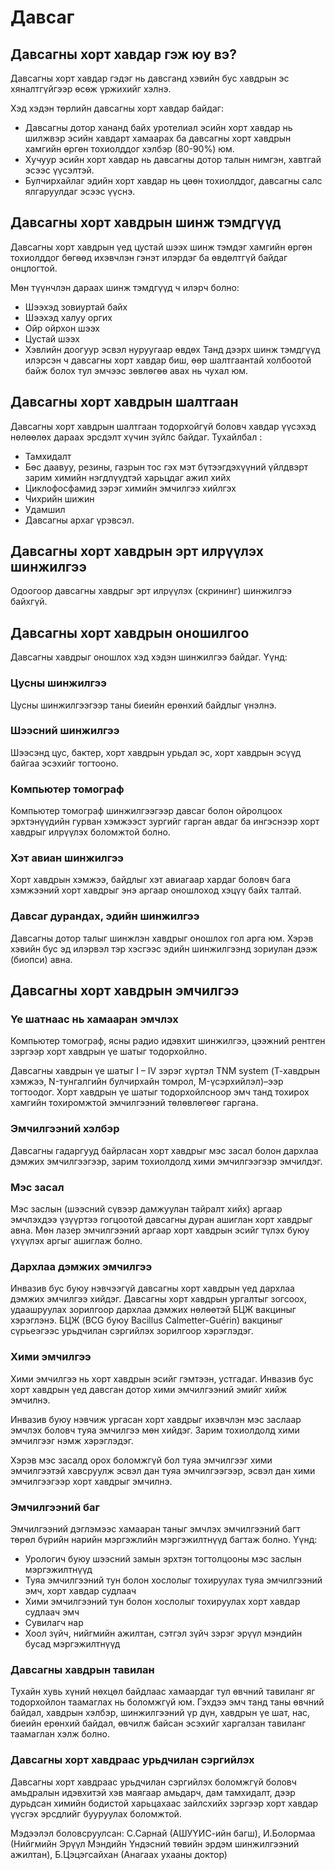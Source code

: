 # Давсаг 

## Давсагны хорт хавдар гэж юу вэ? 

Давсагны хорт хавдар гэдэг нь давсганд хэвийн бус хавдрын эс хяналтгүйгээр өсөж үржихийг хэлнэ.

Хэд хэдэн төрлийн давсагны хорт хавдар байдаг:
- Давсагны дотор хананд байх уротелиал эсийн хорт хавдар нь шилжвэр эсийн хавдарт хамаарах ба давсагны хорт хавдрын хамгийн өргөн тохиолддог хэлбэр (80-90%) юм.
- Хучуур эсийн хорт хавдар нь давсагны дотор талын нимгэн, хавтгай эсээс үүсэлтэй.
- Булчирхайлаг эдийн хорт хавдар нь цөөн тохиолддог, давсагны салс ялгаруулдаг эсээс үүснэ.

## Давсагны хорт хавдрын шинж тэмдгүүд 

Давсагны хорт хавдрын үед цустай шээх шинж тэмдэг хамгийн өргөн тохиолддог бөгөөд ихэвчлэн гэнэт илэрдэг ба өвдөлтгүй байдаг онцлогтой.

Мөн түүнчлэн дараах шинж тэмдгүүд ч илэрч болно:

- Шээхэд зовиуртай байх
- Шээхэд халуу оргих
- Ойр ойрхон шээх
- Цустай шээх
- Хэвлийн доогуур эсвэл нуруугаар өвдөх
Танд дээрх шинж тэмдгүүд илэрсэн ч давсагны хорт хавдар биш, өөр шалтгаантай холбоотой байж болох тул эмчээс зөвлөгөө авах нь чухал юм.

## Давсагны хорт хавдрын шалтгаан
Давсагны хорт хавдрын шалтгаан тодорхойгүй боловч хавдар үүсэхэд нөлөөлөх дараах эрсдэлт хүчин зүйлс байдаг. Тухайлбал :
- Тамхидалт
- Бөс даавуу, резины, газрын тос гэх мэт бүтээгдэхүүний үйлдвэрт зарим химийн нэгдлүүдтэй харьцдаг ажил хийх
- Циклофосфамид зэрэг химийн эмчилгээ хийлгэх
- Чихрийн шижин
- Удамшил
- Давсагны архаг үрэвсэл.

## Давсагны хорт хавдрын эрт илрүүлэх шинжилгээ
Одоогоор давсагны хавдрыг эрт илрүүлэх (скрининг) шинжилгээ байхгүй.

## Давсагны хорт хавдрын оношилгоо
Давсагны хавдрыг оношлох хэд хэдэн шинжилгээ байдаг. Үүнд:
### Цусны шинжилгээ
Цусны шинжилгээгээр таны биеийн ерөнхий байдлыг үнэлнэ.
### Шээсний шинжилгээ
Шээсэнд цус, бактер, хорт хавдрын урьдал эс, хорт хавдрын эсүүд байгаа эсэхийг тогтооно.
### Компьютер томограф
Компьютер томограф шинжилгээгээр давсаг болон ойролцоох эрхтэнүүдийн гурван хэмжээст зургийг гарган авдаг ба ингэснээр хорт хавдрыг илрүүлэх боломжтой болно.
### Хэт авиан шинжилгээ
Хорт хавдрын хэмжээ, байдлыг хэт авиагаар хардаг боловч бага хэмжээний хорт хавдрыг энэ аргаар оношлоход хэцүү байх талтай.
### Давсаг дурандах, эдийн шинжилгээ
Давсагны дотор талыг шинжлэн хавдрыг оношлох гол арга юм. Хэрэв хэвийн бус эд илэрвэл тэр хэсгээс эдийн шинжилгээнд зориулан дээж (биопси) авна.
## Давсагны хорт хавдрын эмчилгээ
### Үе шатнаас нь хамааран эмчлэх
Компьютер томограф, ясны радио идэвхит шинжилгээ, цээжний рентген зэргээр хорт хавдрын үе шатыг тодорхойлно.

Давсагны хавдрын үе шатыг I – IV зэрэг хүртэл  TNM system (Т-хавдрын хэмжээ, N-тунгалгийн булчирхайн томрол, M-үсэрхийлэл)–ээр тогтоодог. Хорт хавдрын үе шатыг тодорхойлсноор эмч танд тохирох хамгийн тохиромжтой эмчилгээний төлөвлөгөөг гаргана.
### Эмчилгээний хэлбэр
Давсагны гадаргууд байрласан хорт хавдрыг мэс засал болон дархлаа дэмжих эмчилгээгээр, зарим тохиолдолд хими эмчилгээгээр эмчилдэг.
### Мэс засал
Мэс заслын (шээсний сүвээр дамжуулан тайралт хийх) аргаар эмчлэхдээ үзүүртээ гогцоотой давсагны дуран ашиглан хорт хавдрыг авна. Мөн лазер эмчилгээний аргаар хорт хавдрын эсийг түлэх буюу үхүүлэх аргыг ашиглаж болно.
### Дархлаа дэмжих эмчилгээ
Инвазив бус буюу нэвчээгүй давсагны хорт хавдрын үед дархлаа дэмжих эмчилгээ хийдэг. Давсагны хорт хавдрын ургалтыг зогсоох, удаашруулах зорилгоор дархлаа дэмжих нөлөөтэй БЦЖ вакциныг хэрэглэнэ.  БЦЖ (BCG буюу Bacillus Calmetter-Guérin) вакциныг сүрьеэгээс урьдчилан сэргийлэх зорилгоор хэрэглэдэг.
### Хими эмчилгээ
Хими эмчилгээ нь хорт хавдрын эсийг гэмтээн, устгадаг. Инвазив бус хорт хавдрын үед давсган дотор хими эмчилгээний эмийг хийж эмчилнэ.

Инвазив буюу нэвчиж ургасан хорт хавдрыг ихэвчлэн мэс заслаар эмчлэх боловч туяа эмчилгээ мөн хийдэг. Зарим тохиолдолд хими эмчилгээг нэмж хэрэглэдэг.

Хэрэв мэс засалд орох боломжгүй бол туяа эмчилгээг хими эмчилгээтэй хавсруулж эсвэл дан туяа эмчилгээгээр, эсвэл дан хими эмчилгээгээр хорт хавдрыг эмчилнэ.
### Эмчилгээний баг
Эмчилгээний дэглэмээс хамааран таныг эмчлэх эмчилгээний багт төрөл бүрийн нарийн мэргэжлийн мэргэжилтнүүд багтаж болно. Үүнд:

- Урологич буюу шээсний замын эрхтэн тогтолцооны мэс заслын мэргэжилтнүүд
- Туяа эмчилгээний тун болон хослолыг тохируулах туяа эмчилгээний эмч, хорт хавдар судлаач
- Хими эмчилгээний тун болон хослолыг тохируулах хорт хавдар судлаач эмч
- Сувилагч нар
- Хоол зүйч, нийгмийн ажилтан, сэтгэл зүйч зэрэг эрүүл мэндийн бусад мэргэжилтнүүд

### Давсагны хавдрын тавилан
Тухайн хувь хүний нөхцөл байдлаас хамаардаг тул өвчний тавиланг яг тодорхойлон таамаглах нь боломжгүй юм. Гэхдээ эмч танд таны өвчний байдал, хавдрын хэлбэр, шинжилгээний үр дүн, хавдрын үе шат, нас, биеийн ерөнхий байдал, өвчилж байсан эсэхийг харгалзан тавиланг таамаглан хэлж болно.

### Давсагны хорт хавдраас урьдчилан сэргийлэх
Давсагны хорт хавдраас урьдчилан сэргийлэх боломжгүй боловч амьдралын идэвхитэй хэв маягаар амьдарч, дам тамхидалт, дээр дурьдсан химийн бодистой харьцахаас зайлсхийх зэргээр хорт хавдар үүсгэх эрсдлийг бууруулах боломжтой.

Мэдээлэл боловсруулсан: С.Сарнай (АШУҮИС-ийн багш), И.Болормаа (Нийгмийн Эрүүл Мэндийн Үндэсний төвийн эрдэм шинжилгээний ажилтан), Б.Цэцэгсайхан (Анагаах ухааны доктор)
 
